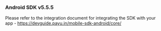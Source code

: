 
### Android SDK v5.5.5

Please refer to the integration document for integrating the SDK with your app - 
https://devguide.payu.in/mobile-sdk-android/core/
